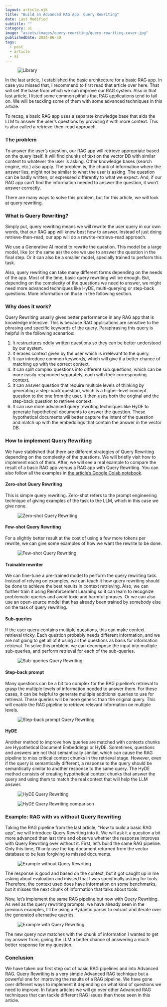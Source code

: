 ```yaml
---
layout: article.njk
title: "Build an Advanced RAG App: Query Rewriting"
date: Last Modified
subtitle: ""
category: ai
image: "assets/images/query-rewriting/query-rewriting-cover.jpg"
publishedDate: 2024-06-30
tags:
  - post
  - article
  - ai
---
```


<figure>
<img style="aspect-ratio: 897/467" alt="Library" src="{{ image }}" />
</figure>

In the last article, I established the basic architecture for a basic RAG app. In case you missed that, I recommend to first read that article over here. That will set the base from which we can improve our RAG system. Also in that last article, I listed some common pitfalls that RAG applications tend to fail on. We will be tackling some of them with some advanced techniques in this article.

To recap, a basic RAG app uses a separate knowledge base that aids the LLM to answer the user’s questions by providing it with more context. This is also called a retrieve-then-read approach.

### The problem

To answer the user’s question, our RAG app will retrieve appropriate based on the query itself. It will find chunks of text on the vector DB with similar content to whatever the user is asking. Other knowledge bases (search engine, etc.) also apply.
The problem is, the chunk of information where the answer lies, might not be similar to what the user is asking. The question can be badly written, or expressed differently to what we expect. And, if our RAG app can’t find the information needed to answer the question, it won’t answer correctly.

There are many ways to solve this problem, but for this article, we will look at query rewriting.

### What is Query Rewriting?

Simply put, query rewriting means we will rewrite the user query in our own words, that our RAG app will know best how to answer. Instead of just doing retrieve-then-read, our app will do a rewrite-retrieve-read approach.

We use a Generative AI model to rewrite the question. This model be a large model, like (or the same as) the one we use to answer the question in the final step. Or it can also be a smaller model, specially trained to perform this task.

Also, query rewriting can take many different forms depending on the needs of the app. Most of the time, basic query rewriting will be enough. But, depending on the complexity of the questions we need to answer, we might need more advanced techniques like HyDE, multi-querying or step-back questions. More information on those in the following section.

### Why does it work?
Query Rewriting usually gives better performance in any RAG app that is knowledge intensive. This is because RAG applications are sensitive to the phrasing and specific keywords of the query. Paraphrasing this query is helpful in the following scenarios:

1. It restructures oddly written questions so they can be better understood by our system.
2. It erases context given by the user which is irrelevant to the query.
3. It can introduce common keywords, which will give it a better chance of matching up with the correct context.
4. It can split complex questions into different sub.questions, which can be more easily responded separately, each with their corresponding context.
5. It can answer question that require multiple levels of thinking by generating a step-back question, which is a higher-level concept question to the one from the user. It then uses both the original and the step-back question to retrieve context.
6. It can use more advanced query rewriting techniques like HyDE to generate hypothetical documents to answer the question. These hypothetical documents will better capture the intent of the question and match up with the embeddings that contain the answer in the vector DB. 

### How to implement Query Rewriting

We have stablished that there are different strategies of Query Rewriting depending on the complexity of the questions. We will briefly visit how to implement each of them. After, we will see a real example to compare the result of a basic RAG app versus a RAG app with Query Rewriting. You can also follow all the examples in <a href="https://colab.research.google.com/drive/1-NT0_mmyoSnaDQJ1Zuo0XX613TG5lzjZ?usp=sharing" target="_blank">the article’s Google Colab notebook</a>.

#### Zero-shot Query Rewriting

This is simple query rewriting. Zero-shot refers to the prompt engineering technique of giving examples of the task to the LLM, which in this case we give none.

<figure>
<img alt="Zero-shot Query Rewriting" src="assets/images/query-rewriting/zero-shot.png" />
</figure>

#### Few-shot Query Rewriting

For a slightly better result at the cost of using a few more tokens per rewrite, we can give some examples of how we want the rewrite to be done.

<figure>
<img alt="Few-shot Query Rewriting" src="assets/images/query-rewriting/few-shot.png" />
</figure>

#### Trainable rewriter

We can fine-tune a pre-trained model to perform the query rewriting task. Instead of relying on examples, we can teach it how query rewriting should be done to achieve the best results in context retrieving. Also, we can further train it using Reinforcement Learning so it can learn to recognize problematic queries and avoid toxic and harmful phrases.
Or we can also use an open-source model that has already been trained by somebody else on the task of query rewriting.

#### Sub-queries

If the user query contains multiple questions, this can make context retrieval tricky. Each question probably needs different information, and we are not going to get all of it using all the questions as basis for information retrieval. To solve this problem, we can decompose the input into multiple sub-queries, and perform retrieval for each of the sub-queries.

<figure>
<img alt="Sub-queries Query Rewriting" src="assets/images/query-rewriting/subqueries.png" />
</figure>

#### Step-back prompt

Many questions can be a bit too complex for the RAG pipeline’s retrieval to grasp the multiple levels of information needed to answer them. For these cases, it can be helpful to generate multiple additional queries to use for retrieval. These queries will be more generic than the original query. This will enable the RAG pipeline to retrieve relevant information on multiple levels.

<figure>
<img alt="Step-back prompt Query Rewriting" src="assets/images/query-rewriting/step-back.png" />
</figure>

#### HyDE

Another method to improve how queries are matched with contexts chunks are Hypothetical Document Embeddings or HyDE. Sometimes, questions and answers are not that semantically similar, which can cause the RAG pipeline to miss critical context chunks in the retrieval stage. However, even if the query is semantically different, a response to the query should be semantically similar to another response to the same query. The HyDE method consists of creating hypothetical context chunks that answer the query and using them to match the real context that will help the LLM answer.

<figure>
<img alt="HyDE Query Rewriting" src="assets/images/query-rewriting/hyde1.png" />
</figure>
<figure>
<img alt="HyDE Query Rewriting comparison" src="assets/images/query-rewriting/hyde2.png" />
</figure>

### Example: RAG with vs without Query Rewriting

Taking the RAG pipeline from the last article, “How to build a basic RAG app”, we will introduce Query Rewriting into it. We will ask it a question a bit more advanced than last time and observe whether the response improves with Query Rewriting over without it. First, let’s build the same RAG pipeline. Only this time, I’ll only use the top document returned from the vector database to be less forgiving to missed documents.

<figure>
<img alt="Example without Query Rewriting" src="assets/images/query-rewriting/example-woqr.png" />
</figure>

The response is good and based on the context, but it got caught up in me asking about evaluation and missed that I was specifically asking for tools. Therefore, the context used does have information on some benchmarks, but it misses the next chunk of information that talks about tools.

Now, let’s implement the same RAG pipeline but now with Query Rewriting. As well as the query rewriting prompts, we have already seen in the previous examples, I’ll be using a Pydantic parser to extract and iterate over the generated alternative queries.

<figure>
<img alt="Example with Query Rewriting" src="assets/images/query-rewriting/example-wqr.png" />
</figure>
 
The new query now matches with the chunk of information I wanted to get my answer from, giving the LLM a better chance of answering a much better response for my question.

### Conclusion

We have taken our first step out of basic RAG pipelines and into Advanced RAG. Query Rewriting is a very simple Advanced RAG technique but a powerful one for improving the results of a RAG pipeline. We have gone over different ways to implement it depending on what kind of questions we need to improve. In future articles we will go over other Advanced RAG techniques that can tackle different RAG issues than those seen in this article.

